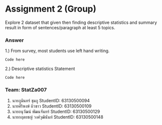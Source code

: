 # Assignment 2 (Group)

Explore 2 dataset that given then finding descriptive statistics and summary result in form of sentences/paragraph at least 5 topics.

### Answer

1.) From survey, most students use left hand writing.

```{R}
Code here
```

2.) Descriptive statistics Statement

```{R}
Code here
```

### Team: StatZa007

1. นายภูมินทร์ ชุมภู StudentID: 63130500094
2. นายศิริพงษ์ ผิวขาว StudentID: 63130500109
3. นายอนุวัฒน์ พัฒนจันทร์ StudentID: 63130500129
4. นายกฤตยชญ์ วงศ์วุฒินันท์ StudentID: 63130500148
